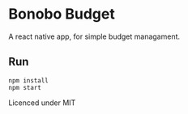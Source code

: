 # Bonobo Budget
A react native app, for simple budget managament.


## Run

```
npm install
npm start
```

Licenced under MIT
